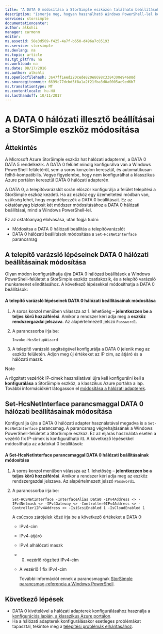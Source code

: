 ```yaml
---
title: "A DATA 0 módosítása a StorSimple eszközön található beállítások |} Microsoft Docs"
description: "Ismerje meg, hogyan használható Windows PowerShell-lel konfigurálja újra a StorSimple eszköz DATA 0 hálózati adapterén."
services: storsimple
documentationcenter: 
author: alkohli
manager: carmonm
editor: 
ms.assetid: 58e3d509-f425-4a7f-b650-d496a7c85193
ms.service: storsimple
ms.devlang: na
ms.topic: article
ms.tgt_pltfrm: na
ms.workload: na
ms.date: 08/17/2016
ms.author: alkohli
ms.openlocfilehash: 3a47ff1eed220cede820e8698c3384300e94688d
ms.sourcegitcommit: 6699c77dcbd5f8a1a2f21fba3d0a0005ac9ed6b7
ms.translationtype: MT
ms.contentlocale: hu-HU
ms.lasthandoff: 10/11/2017
---
```

# <a name="modify-the-data-0-network-interface-settings-on-your-storsimple-device"></a>A DATA 0 hálózati illesztő beállításai a StorSimple eszköz módosítása
## <a name="overview"></a>Áttekintés
A Microsoft Azure StorSimple eszköz hat hálózati adapterrel, a DATA 0 DATA 5 rendelkezik. A DATA 0 felület mindig konfigurálva van a Windows PowerShell felületéről, sem a soros konzolon keresztül, és automatikusan felhő-kompatibilis. Vegye figyelembe, hogy nem konfigurálhat a klasszikus Azure portálon keresztül DATA 0 hálózati adapterén. 

A DATA 0, a telepítővarázslót során először konfigurálja a felület telepítési a StorSimple eszköz kezdeti. Ha az eszköz egy üzemeltetési módban van, szükség lehet, hogy engedélyezzék a DATA 0 beállításait. Ez az oktatóanyag biztosít két módszer módosításához a DATA 0 hálózati beállításai, mind a Windows PowerShell-lel.

Ez az oktatóanyag elolvasása, után fogja tudni:

* Módosítsa a DATA 0 hálózati beállítás a telepítővarázslót
* DATA 0 hálózati beállítások módosítása a `Set-HcsNetInterface` parancsmag

## <a name="modify-data-0-network-settings-through-setup-wizard"></a>A telepítő varázsló lépéseinek DATA 0 hálózati beállításainak módosítása
Olyan módon konfigurálhatja újra DATA 0 hálózati beállítások a Windows PowerShell-felületet a StorSimple eszköz csatlakozik, és a telepítő varázsló munkamenet elindításához. A következő lépésekkel módosíthatja a DATA 0 beállítások:

#### <a name="to-modify-data-0-network-settings-through-setup-wizard"></a>A telepítő varázsló lépéseinek DATA 0 hálózati beállításainak módosítása
1. A soros konzol menüben válassza az 1. lehetőség – **jelentkezzen be a teljes körű hozzáférési**. Amikor a rendszer kéri adja meg a **eszköz rendszergazdai jelszava**. Az alapértelmezett jelszó `Password1`.
2. A parancssorba írja be:
   
    `Invoke-HcsSetupWizard`
3. A telepítő varázsló segítségével konfigurálja a DATA 0 jelenik meg az eszköz felületén. Adjon meg új értékeket az IP cím, az átjáró és a hálózati maszk.

> [!NOTE]
> A rögzített vezérlők IP-címek használatával újra kell konfigurálni kell a **konfigurálása** a StorSimple eszköz, a klasszikus Azure portálra a lap. További információkért látogasson el [módosítása a hálózati adapterek](storsimple-modify-device-config.md#modify-network-interfaces).
> 
> 

## <a name="modify-data-0-network-settings-through-set-hcsnetinterface-cmdlet"></a>Set-HcsNetInterface parancsmaggal DATA 0 hálózati beállításainak módosítása
Konfigurálja újra a DATA 0 hálózati adapter használatával megadva is a `Set-HcsNetInterface` parancsmag. A parancsmag végrehajtásának a Windows PowerShell-felületet a StorSimple eszköz. Ez az eljárás használata esetén a vezérlő fix IP-címek is konfigurálható itt. A következő lépésekkel módosíthatja az adatokat 0 beállítások: 

#### <a name="to-modify-data-0-network-settings-through-the-set-hcsnetinterface-cmdlet"></a>A Set-HcsNetInterface parancsmaggal DATA 0 hálózati beállításainak módosítása
1. A soros konzol menüben válassza az 1. lehetőség – **jelentkezzen be a teljes körű hozzáférési**. Amikor a rendszer kéri adja meg az eszköz rendszergazdai jelszava. Az alapértelmezett jelszó `Password1`.
2. A parancssorba írja be:
   
    `Set-HCSNetInterface -InterfaceAlias Data0 -IPv4Address <> -IPv4Netmask <> -IPv4Gateway <> -Controller0IPv4Address <> -Controller1IPv4Address <> -IsiScsiEnabled 1 -IsCloudEnabled 1`
   
    A csúcsos zárójelek közé írja be a következő értékeket a DATA 0:
   
   * IPv4-cím
   * IPv4-átjáró
   * IPv4 alhálózati maszk
   * 0. vezérlő rögzített IPv4-cím
   * A vezérlő 1 fix IPv4-cím
     
     További információt ennek a parancsmagnak [StorSimple parancsmag-referencia a Windows PowerShell](https://technet.microsoft.com/library/dn688161.aspx).

## <a name="next-steps"></a>Következő lépések
* DATA 0 kivételével a hálózati adapterek konfigurálásához használja a [konfigurációs lapján, a klasszikus Azure portálon](storsimple-modify-device-config.md). 
* Ha a hálózati adapterek konfigurálásakor esetleges problémákat tapasztal, tekintse meg a [telepítési problémák elhárításához](storsimple-troubleshoot-deployment.md).

